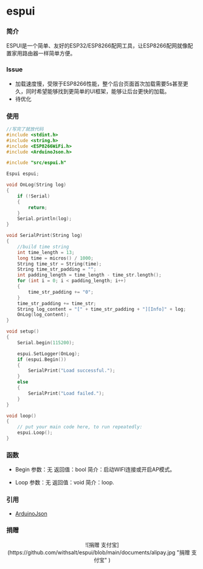 # espui

### 简介
ESPUI是一个简单、友好的ESP32/ESP8266配网工具，让ESP8266配网就像配置家用路由器一样简单方便。

### Issue
- 加载速度慢，受限于ESP8266性能，整个后台页面首次加载需要5s甚至更久，同时希望能够找到更简单的UI框架，能够让后台更快的加载。
- 待优化

### 使用
`````cpp
//写完了就放代码
#include <stdint.h>
#include <string.h>
#include <ESP8266WiFi.h>
#include <ArduinoJson.h>

#include "src/espui.h"

Espui espui;

void OnLog(String log)
{
    if (!Serial)
    {
        return;
    }
    Serial.println(log);
}

void SerialPrint(String log)
{
    //build time string
    int time_length = 13;
    long time = micros() / 1000;
    String time_str = String(time);
    String time_str_padding = "";
    int padding_length = time_length - time_str.length();
    for (int i = 0; i < padding_length; i++)
    {
        time_str_padding += "0";
    }
    time_str_padding += time_str;
    String log_content = "[" + time_str_padding + "][Info]" + log;
    OnLog(log_content);
}

void setup()
{
    Serial.begin(115200);

    espui.SetLogger(OnLog);
    if (espui.Begin())
    {
        SerialPrint("Load successful.");
    }
    else
    {
        SerialPrint("Load failed.");
    }
}

void loop()
{
    // put your main code here, to run repeatedly:
    espui.Loop();
}

`````

### 函数
- Begin
参数：无
返回值：bool
简介：启动WIFI连接或开启AP模式。

- Loop
参数：无
返回值：void
简介：loop.

### 引用

- [ArduinoJson](https://github.com/bblanchon/ArduinoJson "ArduinoJson")

### 捐赠
<center>![捐赠 支付宝](https://github.com/withsalt/espui/blob/main/documents/alipay.jpg "捐赠 支付宝" )</center>
